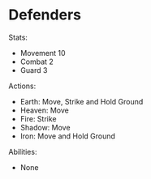 # Defenders

Stats:
- Movement 10
- Combat 2
- Guard 3

Actions:
- Earth: Move, Strike and Hold Ground
- Heaven: Move
- Fire: Strike
- Shadow: Move
- Iron: Move and Hold Ground

Abilities:
- None
